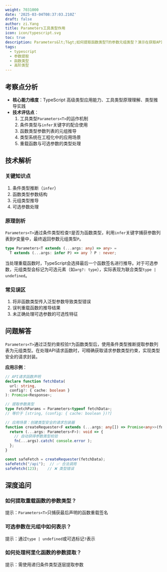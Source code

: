 ```yaml
---
weight: 7031000
date: '2025-03-04T08:37:03.210Z'
draft: false
author: zi.Yang
title: Parameters工具类型作用
icon: icon/typescript.svg
toc: true
description: Parameters&lt;T&gt;如何提取函数类型T的参数元组类型？演示在获取API请求函数参数类型时的应用
tags:
  - typescript
  - 参数提取
  - 函数类型
  - 高阶类型
---
```


## 考察点分析

- **核心能力维度**：TypeScript 高级类型应用能力、工具类型原理理解、类型推导实践
- **技术评估点**：
  1. 工具类型`Parameters<T>`的运作机制
  2. 条件类型与`infer`关键字的配合使用
  3. 函数类型参数列表的元组推导
  4. 类型系统在工程化中的应用场景
  5. 重载函数与可选参数的类型处理

## 技术解析

### 关键知识点

1. 条件类型推断（`infer`）
2. 函数类型参数结构
3. 元组类型推导
4. 可选参数处理

### 原理剖析

`Parameters<T>`通过条件类型检查`T`是否为函数类型，利用`infer`关键字捕获参数列表到`P`变量中，最终返回参数元组类型`P`。

```typescript
type Parameters<T extends (...args: any) => any> = 
  T extends (...args: infer P) => any ? P : never;
```

当处理重载函数时，TypeScript会选择最后一个函数签名进行推导。对于可选参数，元组类型会标记为可选元素（如`arg?: type`），实际表现为联合类型`type | undefined`。

### 常见误区

1. 将非函数类型传入泛型参数导致类型错误
2. 误判重载函数的推导结果
3. 未正确处理可选参数的可选性特征

## 问题解答

`Parameters<T>`通过泛型约束校验`T`为函数类型后，使用条件类型推断提取参数列表为元组类型。在处理API请求函数时，可精确获取请求参数类型约束，实现类型安全的请求封装。

**应用示例**：

```typescript
// API请求函数声明
declare function fetchData(
  url: string,
  config?: { cache: boolean }
): Promise<Response>;

// 提取参数类型
type FetchParams = Parameters<typeof fetchData>;  
// 等价于 [string, (config: { cache: boolean })?]

// 应用场景：创建类型安全的请求包装器
function createRequester<F extends (...args: any[]) => Promise<any>>(fn: F) {
  return (...args: Parameters<F>): void => {
    // 自动获得参数类型校验
    fn(...args).catch( console.error );
  };
}

const safeFetch = createRequester(fetchData);
safeFetch("/api");  // ✅ 合法调用
safeFetch(123);    // ❌ 类型错误
```

## 深度追问

### 如何提取重载函数的参数类型？

提示：`Parameters<T>`只捕获最后声明的函数重载签名

### 可选参数在元组中如何表示？

提示：通过`type | undefined`或可选标记`?`表示

### 如何处理柯里化函数的参数提取？

提示：需使用递归条件类型逐层提取参数
